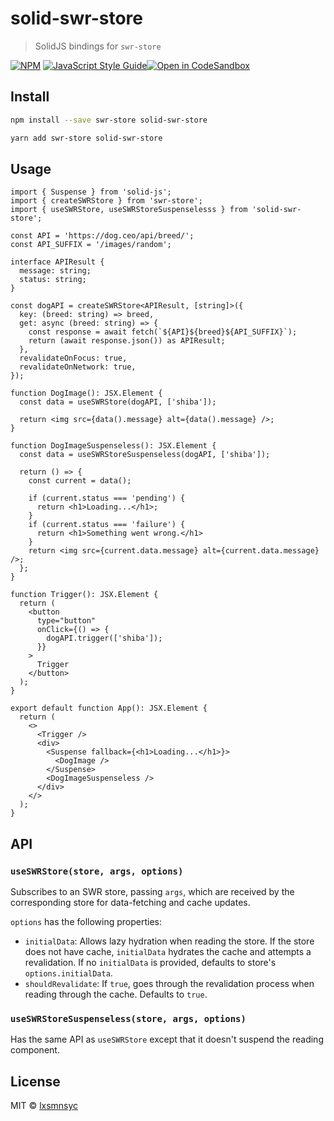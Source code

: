 # solid-swr-store

> SolidJS bindings for `swr-store`

[![NPM](https://img.shields.io/npm/v/solid-swr-store.svg)](https://www.npmjs.com/package/solid-swr-store) [![JavaScript Style Guide](https://badgen.net/badge/code%20style/airbnb/ff5a5f?icon=airbnb)](https://github.com/airbnb/javascript)[![Open in CodeSandbox](https://img.shields.io/badge/Open%20in-CodeSandbox-blue?style=flat-square&logo=codesandbox)](https://codesandbox.io/s/github/LXSMNSYC/swr-store/tree/main/examples/solid-swr-store)

## Install

```bash
npm install --save swr-store solid-swr-store
```

```bash
yarn add swr-store solid-swr-store
```

## Usage

```tsx
import { Suspense } from 'solid-js';
import { createSWRStore } from 'swr-store';
import { useSWRStore, useSWRStoreSuspenselesss } from 'solid-swr-store';

const API = 'https://dog.ceo/api/breed/';
const API_SUFFIX = '/images/random';

interface APIResult {
  message: string;
  status: string;
}

const dogAPI = createSWRStore<APIResult, [string]>({
  key: (breed: string) => breed,
  get: async (breed: string) => {
    const response = await fetch(`${API}${breed}${API_SUFFIX}`);
    return (await response.json()) as APIResult;
  },
  revalidateOnFocus: true,
  revalidateOnNetwork: true,
});

function DogImage(): JSX.Element {
  const data = useSWRStore(dogAPI, ['shiba']);

  return <img src={data().message} alt={data().message} />;
}

function DogImageSuspenseless(): JSX.Element {
  const data = useSWRStoreSuspenseless(dogAPI, ['shiba']);

  return () => {
    const current = data();

    if (current.status === 'pending') {
      return <h1>Loading...</h1>;
    }
    if (current.status === 'failure') {
      return <h1>Something went wrong.</h1>
    }
    return <img src={current.data.message} alt={current.data.message} />;
  };
}

function Trigger(): JSX.Element {
  return (
    <button
      type="button"
      onClick={() => {
        dogAPI.trigger(['shiba']);
      }}
    >
      Trigger
    </button>
  );
}

export default function App(): JSX.Element {
  return (
    <>
      <Trigger />
      <div>
        <Suspense fallback={<h1>Loading...</h1>}>
          <DogImage />
        </Suspense>
        <DogImageSuspenseless />
      </div>
    </>
  );
}
```

## API

### `useSWRStore(store, args, options)`

Subscribes to an SWR store, passing `args`, which are received by the corresponding store for data-fetching and cache updates.

`options` has the following properties:

- `initialData`: Allows lazy hydration when reading the store. If the store does not have cache, `initialData` hydrates the cache and attempts a revalidation. If no `initialData` is provided, defaults to store's `options.initialData`.
- `shouldRevalidate`: If `true`, goes through the revalidation process when reading through the cache. Defaults to `true`.

### `useSWRStoreSuspenseless(store, args, options)`

Has the same API as `useSWRStore` except that it doesn't suspend the reading component.

## License

MIT © [lxsmnsyc](https://github.com/lxsmnsyc)
